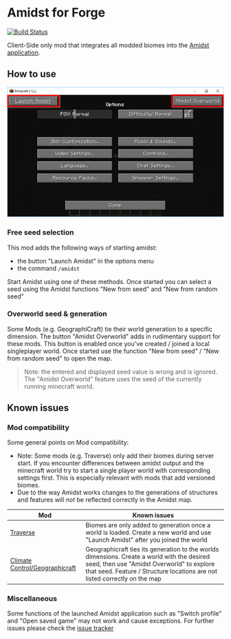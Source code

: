 Amidst for Forge
================

[![Build Status](https://travis-ci.org/fraenkelc/amidst-forge.svg?branch=master)](https://travis-ci.org/fraenkelc/amidst-forge)

Client-Side only mod that integrates all modded biomes into the [Amidst application](https://github.com/toolbox4minecraft/amidst). 


How to use
----------

![picture showing the amidst button in the option menu](images/options.png)

### Free seed selection

This mod adds the following ways of starting amidst: 
* the button "Launch Amidst" in the options menu 
* the command `/amidst`

Start Amidst using one of these methods. Once started you can select a seed using the Amidst functions "New from seed" and "New from random seed"

### Overworld seed & generation

Some Mods (e.g. GeographiCraft) tie their world generation to a specific dimension. The button "Amidst Overworld" adds in rudimentary support for these mods. This button is enabled once you've created / joined a local singleplayer world.
Once started use the function "New from seed" / "New from random seed" to open the map.
> Note: the entered and displayed seed value is wrong and is ignored. The "Amidst Overworld" feature uses the seed of the currently running minecraft world.    

Known issues
------------

### Mod compatibility
Some general points on Mod compatibility:
 * Note: Some mods (e.g. Traverse) only add their biomes during server start. If you encounter differences between amidst output and the minecraft world try to start a single  player world with corresponding settings first. This is especially relevant with mods that add versioned biomes.
 *  Due to the way Amidst works changes to the generations of structures and features will *not* be reflected correctly in the Amidst map.

| Mod | Known issues |
|-----|--------------|
|[Traverse](https://minecraft.curseforge.com/projects/traverse)| Biomes are only added to generation once a world is loaded. Create a new world and use "Launch Amidst" after you joined the world |
|[Climate Control/Geographicraft](https://minecraft.curseforge.com/projects/climate-control-geographicraft)| Geographicraft ties its generation to the worlds dimensions. Create a world with the desired seed, then use "Amidst Overworld" to explore that seed. Feature / Structure locations are not listed correctly on the map |


### Miscellaneous

Some functions of the launched Amidst application such as "Switch profile" and "Open saved game" may not work and cause exceptions. For further issues please check the [issue tracker](../../issues)